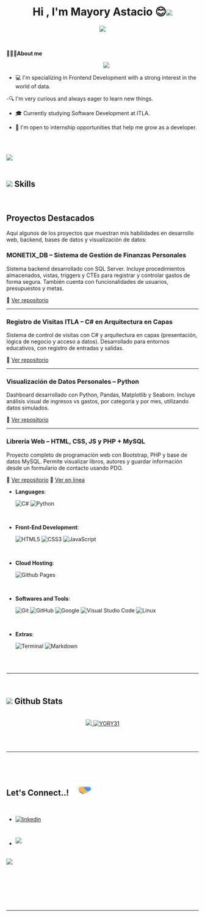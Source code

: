 
<h1 align="center"><b>Hi , I'm Mayory Astacio 😊</b><img src="https://media.giphy.com/media/hvRJCLFzcasrR4ia7z/giphy.gif" width="35"></h1>
<!--  -->
<p align="center">
  <a href="https://github.com/YORY31/readme-typing-svg">
    <img src="https://readme-typing-svg.herokuapp.com?font=Time+New+Roman&color=800080&size=25&center=true&vCenter=true&width=600&height=100&lines=Hello!+I'm+MAR🐚;Self-taught+Developer;Passionate+about+Technology;Entrepreneur+in+Progress;Always+Learning+Something+New!">
  </a>
</p>





<br>



	
 **👩🏾‍💻About me**

<picture> <img align="right" src="https://i.pinimg.com/736x/f9/f3/c6/f9f3c623eb6dc5c84f67080b7eedc7f5.jpg" width = 250px></picture>

<br>

- 💻 I'm specializing in Frontend Development with a strong interest in the world of data.

-🔍 I'm very curious and always eager to learn new things.

- 🎓 Currently studying Software Development at ITLA.

- 🚀 I'm open to internship opportunities that help me grow as a developer.

<br><br>

<img src="https://user-images.githubusercontent.com/73097560/115834477-dbab4500-a447-11eb-908a-139a6edaec5c.gif"><br><br>

## <img src="https://media2.giphy.com/media/QssGEmpkyEOhBCb7e1/giphy.gif?cid=ecf05e47a0n3gi1bfqntqmob8g9aid1oyj2wr3ds3mg700bl&rid=giphy.gif" width ="25"><b> Skills</b>
<br>

## Proyectos Destacados

Aquí algunos de los proyectos que muestran mis habilidades en desarrollo web, backend, bases de datos y visualización de datos:

### MONETIX_DB – Sistema de Gestión de Finanzas Personales
Sistema backend desarrollado con SQL Server. Incluye procedimientos almacenados, vistas, triggers y CTEs para registrar y controlar gastos de forma segura. También cuenta con funcionalidades de usuarios, presupuestos y metas.

🔗 [Ver repositorio](https://github.com/YORY31/MONETIX_DB)

---

### Registro de Visitas ITLA – C# en Arquitectura en Capas
Sistema de control de visitas con C# y arquitectura en capas (presentación, lógica de negocio y acceso a datos). Desarrollado para entornos educativos, con registro de entradas y salidas.

🔗 [Ver repositorio](https://github.com/YORY31/registro-visitas-itla)

---

### Visualización de Datos Personales – Python
Dashboard desarrollado con Python, Pandas, Matplotlib y Seaborn. Incluye análisis visual de ingresos vs gastos, por categoría y por mes, utilizando datos simulados.

🔗 [Ver repositorio](https://github.com/YORY31/visualizacion-gastos)

---

### Librería Web – HTML, CSS, JS y PHP + MySQL
Proyecto completo de programación web con Bootstrap, PHP y base de datos MySQL. Permite visualizar libros, autores y guardar información desde un formulario de contacto usando PDO.

🔗 [Ver repositorio](https://github.com/YORY31/libreria-web)
🔗 [Ver en línea](https://tusitio.infinityfreeapp.com)


<p align="center">


- **Languages**:
    
    ![C#](https://img.shields.io/badge/C++%20-%2300599C.svg?style=for-the-badge&logo=c%2B%2B&logoColor=white)
    ![Python](https://img.shields.io/badge/Python%20-%2314354C.svg?style=for-the-badge&logo=python&logoColor=white)

<br>   
    
- **Front-End Development**:

   ![HTML5](https://img.shields.io/badge/HTML5%20-%23E34F26.svg?style=for-the-badge&logo=html5&logoColor=white)
   ![CSS3](https://img.shields.io/badge/CSS%20-%231572B6.svg?style=for-the-badge&logo=css3&logoColor=white)
   ![JavaScript](https://img.shields.io/badge/JavaScript%20-%23F7DF1E.svg?style=for-the-badge&logo=javascript&logoColor=black)

<br>

- **Cloud Hosting**:

    ![Github Pages](https://img.shields.io/badge/GitHub%20Pages-%23327FC7.svg?style=for-the-badge&logo=github&logoColor=white)
    
<br>

- **Softwares and Tools**:

    ![Git](https://img.shields.io/badge/git-%23F05033.svg?style=for-the-badge&logo=git&logoColor=white)
    ![GitHub](https://img.shields.io/badge/github-%23121011.svg?style=for-the-badge&logo=github&logoColor=white)
    ![Google](https://img.shields.io/badge/google-%234285F4.svg?style=for-the-badge&logo=google&logoColor=white)
    ![Visual Studio Code](https://img.shields.io/badge/Visual%20Studio%20Code-0078d7.svg?style=for-the-badge&logo=visual-studio-code&logoColor=white)
    ![Linux](https://img.shields.io/badge/Linux-FCC624?style=for-the-badge&logo=linux&logoColor=black) 

<br>

- **Extras**:

    ![Terminal](https://img.shields.io/badge/Terminal-%23054020?style=for-the-badge&logo=gnu-bash&logoColor=white)
    ![Markdown](https://img.shields.io/badge/markdown-%23000000.svg?style=for-the-badge&logo=markdown&logoColor=white)   


</p>

<br>
<br>

-----

<br>

## <img src="https://media.giphy.com/media/iY8CRBdQXODJSCERIr/giphy.gif" width="35"><b> Github Stats </b>
<br>

<div align="center">

<a href="https://github.com/YORY31">
  <img src="https://github-readme-stats.vercel.app/api?username=YORY31&include_all_commits=true&count_private=true&show_icons=true&line_height=20&title_color=7A7ADB&icon_color=2234AE&text_color=D3D3D3&bg_color=0,000000,130F40" width="450"/>
  <img src="https://github-readme-stats.vercel.app/api/top-langs?username=YORY31&show_icons=true&locale=en&layout=compact&line_height=20&title_color=7A7ADB&icon_color=2234AE&text_color=D3D3D3&bg_color=0,000000,130F40" width="375"  alt="YORY31"/>
</a>

</div>

<br>
<br>
<br>



-----

<br>
<br>

## <b> Let's Connect..!</b><img src="https://github.com/0xAbdulKhalid/0xAbdulKhalid/raw/main/assets/mdImages/handshake.gif" width ="80">
<br>
<div align='left'>

<ul>

<li>
<a href="https://www.linkedin.com/in/mayory-astacio-reyna/" target="_blank">
<img src="https://img.shields.io/badge/linkedin:  Mayory Astacio Reyna-%2300acee.svg?color=405DE6&style=for-the-badge&logo=linkedin&logoColor=white" alt=linkedin style="margin-bottom: 5px;"/>
</a>
</li>

<br>



<br>

<li>
<a href="mayoryastacioreynaa@gmail.com" target="_blank">
<img src="https://img.shields.io/badge/gmail:  Mayory Astacio-%23EA4335.svg?style=for-the-badge&logo=gmail&logoColor=white" t=mail style="margin-bottom: 5px;" />
</a>
</li>
	
</ul>
</div>

<br>
<img src="https://user-images.githubusercontent.com/73097560/115834477-dbab4500-a447-11eb-908a-139a6edaec5c.gif">
<br>
<br>
<br>

<div align='center'>


</div>
<br>
<br>
<br>
<br>

---

<br>

